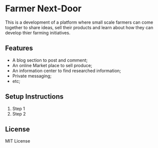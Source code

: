 # Farmer Next-Door

This is a development of a platform where small scale farmers can come together to share ideas, sell their products and learn about how they can develop thier farming initiatives.

## Features

- A blog section to post and comment;
- An online Market place to sell produce;
- An information center to find researched information;
- Private messaging;
- etc;

## Setup Instructions

1. Step 1
2. Step 2

## License

MIT License
